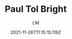---
_id: 61a0c1c3485af9e0aead05ca
date: '2021-11-26T11:15:15.119Z'
date_iso: '2021-11-26'
author: LM
name: Paul Tol Bright
title: Paul Tol Bright
hex:
- 4477AA
- EE6677
- '228833'
- CCBB44
- 66CCEE
- AA3377
- BBBBBB
colors:
- hex: '#4477AA'
- hex: '#EE6677'
- hex: '#228833'
- hex: '#CCBB44'
- hex: '#66CCEE'
- hex: '#AA3377'
- hex: '#BBBBBB'
summary: "This is the bright scheme from Paul Tol: https://personal.sron.nl/~pault/#sec:qualitative\r\
  \n"
benchmark_images:
- name: distance matrix
  path: distance_matrix.png
- name: noticable matrix
  path: noticable_matrix.png
demo_images:
- name: bar chart
  path: ac_bar_chart.png
- name: donut chart
  path: ac_donut_chart.png
- name: line chart
  path: ac_line_chart.png
- name: scatter plot
  path: ac_scatter_chart.png

---